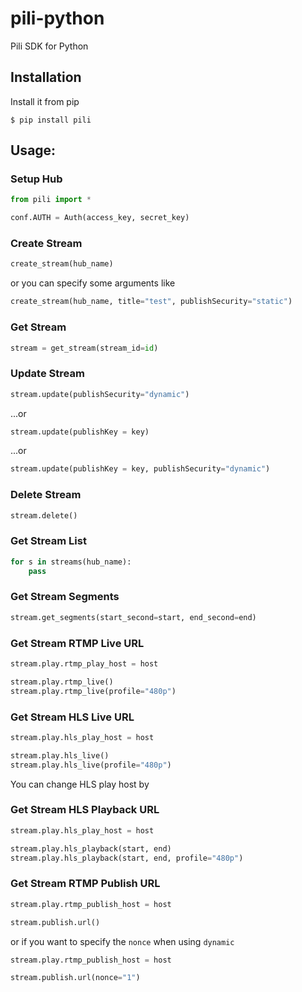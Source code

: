 pili-python
=============

Pili SDK for Python

Installation
-------------
Install it from pip

    $ pip install pili

Usage:
-------------
### Setup Hub
```python
from pili import *

conf.AUTH = Auth(access_key, secret_key)
```

### Create Stream

```python
create_stream(hub_name)
```
or you can specify some arguments like

```python
create_stream(hub_name, title="test", publishSecurity="static")
```

### Get Stream
```python
stream = get_stream(stream_id=id)
```

### Update Stream
```python
stream.update(publishSecurity="dynamic")
```
...or
```python
stream.update(publishKey = key)
```
...or
```python
stream.update(publishKey = key, publishSecurity="dynamic")
```

### Delete Stream
```python
stream.delete()
```

### Get Stream List
```python
for s in streams(hub_name):
    pass
```

### Get Stream Segments
```python
stream.get_segments(start_second=start, end_second=end)
```

### Get Stream RTMP Live URL

```python
stream.play.rtmp_play_host = host

stream.play.rtmp_live()
stream.play.rtmp_live(profile="480p")
```

### Get Stream HLS Live URL

```python
stream.play.hls_play_host = host

stream.play.hls_live()
stream.play.hls_live(profile="480p")
```

You can change HLS play host by
    
### Get Stream HLS Playback URL

```python
stream.play.hls_play_host = host

stream.play.hls_playback(start, end)
stream.play.hls_playback(start, end, profile="480p")
```

### Get Stream RTMP Publish URL

```python
stream.play.rtmp_publish_host = host

stream.publish.url()
```
or if you want to specify the `nonce` when using `dynamic`
```python
stream.play.rtmp_publish_host = host

stream.publish.url(nonce="1")
```
